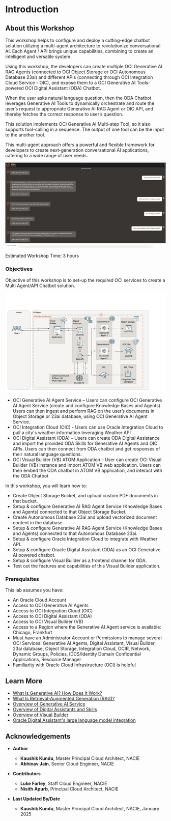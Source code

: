 # Introduction

## About this Workshop

This workshop helps to configure and deploy a cutting-edge chatbot solution utilizing a multi-agent architecture to revolutionize conversational AI.
Each Agent / API brings unique capabilities, combining to create an intelligent and versatile system.

Using this workshop, the developers can create multiple OCI Generative AI RAG Agents (connected to OCI Object Storage or OCI Autonomous Database 23ai) and different APIs (connecting through OCI Integration Cloud Service - OIC), and expose them to a OCI Generative AI Tools-powered OCI Digital Assistant (ODA) Chatbot.

When the user asks natural language question, then the ODA Chatbot leverages Generative AI Tools to dynamically orchestrate and route the user’s request to appropriate Generative AI RAG Agent or OIC API, and thereby fetches the correct response to user’s question.

This solution implements OCI Generative AI Multi-step Tool, so it also supports tool-calling in a sequence. The output of one tool can be the input to the another tool.

This multi-agent approach offers a powerful and flexible framework for developers to create next-generation conversational AI applications, catering to a wide range of user needs.

![User View](images/ATOM_Demo_Screenshot2.jpg)

Estimated Workshop Time: 3 hours

### Objectives

Objective of this workshop is to set-up the required OCI services to create a Multi Agent/API Chatbot solution.

![Architecture Diagram](images/MultiAgentODAGenAIArchDiagram2.jpg)

* OCI Generative AI Agent Service – Users can configure OCI Generative AI Agent Service (create and configure Knowledge Bases and Agents).
Users can then ingest and perform RAG on the user’s documents in Object Storage or 23ai database, using OCI Generative AI Agent Service.
* OCI Integration Cloud (OIC) - Users can use Oracle Integration Cloud to pull a city's weather information leveraging Weather API
* OCI Digital Assistant (ODA) – Users can create ODA Digital Assistance and import the provided ODA Skills for Generative AI Agents and OIC APIs.
Users can then connect from ODA chatbot and get responses of their natural language questions.
* OCI Visual Builder (VB) ATOM Application – User can create OCI Visual Builder (VB) instance and import ATOM VB web application.
Users can then embed the ODA chatbot in ATOM VB application, and interact with the ODA Chatbot

In this workshop, you will learn how to:

* Create Object Storage Bucket, and upload custom PDF documents in that bucket.
* Setup & configure Generative AI RAG Agent Service (Knowledge Bases and Agents) connected to that Object Storage Bucket.
* Create Autonomous Database 23ai and upload vectorized document content in the database.
* Setup & configure Generative AI RAG Agent Service (Knowledge Bases and Agents) connected to that Autonomous Database 23ai.
* Setup & configure Oracle Integration Cloud to integrate with Weather API.
* Setup & configure Oracle Digital Assistant (ODA) as an OCI Generative AI powered chatbot.
* Setup & configure Visual Builder as a frontend channel for ODA.
* Test out the features and capabilities of this Visual Builder application.

### Prerequisites

This lab assumes you have:

* An Oracle Cloud Account
* Access to OCI Generative AI Agents
* Access to OCI Integration Cloud (OIC)
* Access to OCI Digital Assistant (ODA)
* Access to OCI Visual Builder (VB)
* Access to a Region where the Generative AI Agent service is available: Chicago, Frankfurt
* Must have an Administrator Account or Permissions to manage several OCI Services: Generative AI Agents, Digital Assistant, Visual Builder, 23ai database, Object Storage, Integration Cloud, OCIR, Network, Dynamic Groups, Policies, IDCS/Identity Domain Confidential Applications, Resource Manager
* Familiarity with Oracle Cloud Infrastructure (OCI) is helpful

## Learn More

* [What Is Generative AI? How Does It Work?](https://www.oracle.com/artificial-intelligence/generative-ai/what-is-generative-ai/)
* [What Is Retrieval-Augmented Generation (RAG)?](https://www.oracle.com/artificial-intelligence/generative-ai/retrieval-augmented-generation-rag/)
* [Overview of Generative AI Service](https://docs.oracle.com/en-us/iaas/Content/generative-ai/overview.htm)
* [Overview of Digital Assistants and Skills](https://docs.oracle.com/en-us/iaas/digital-assistant/doc/overview-digital-assistants-and-skills.html)
* [Overview of Visual Builder](https://docs.oracle.com/en-us/iaas/visual-builder/doc/oracle-visual-builder.html)
* [Oracle Digital Assistant's large language model integration](https://docs.oracle.com/en/cloud/paas/digital-assistant/use-chatbot/llm-blocks-skills.html)

## Acknowledgements

* **Author**
    * **Kaushik Kundu**, Master Principal Cloud Architect, NACIE
    * **Abhinav Jain**, Senior Cloud Engineer, NACIE

* **Contributors**
    * **Luke Farley**, Staff Cloud Engineer, NACIE
    * **Nisith Apurb**, Principal Cloud Architect, NACIE

* **Last Updated By/Date**
    * **Kaushik Kundu**, Master Principal Cloud Architect, NACIE, January 2025
